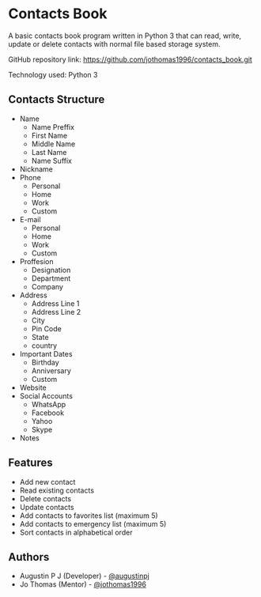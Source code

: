 # Contacts Book
A basic contacts book program written in Python 3 that can read, write, update or delete contacts with normal file based storage system.

GitHub repository link: https://github.com/jothomas1996/contacts_book.git

Technology used: Python 3

## Contacts Structure

- Name
	- Name Preffix
	- First Name
	- Middle Name
	- Last Name
	- Name Suffix
- Nickname
- Phone
	- Personal
	- Home
	- Work
	- Custom
- E-mail
	- Personal
	- Home
	- Work
	- Custom
- Proffesion
	- Designation
	- Department
	- Company
- Address
	- Address Line 1
	- Address Line 2
	- City
	- Pin Code
	- State
	- country
- Important Dates
	- Birthday
	- Anniversary 
	- Custom
- Website
- Social Accounts
	- WhatsApp
	- Facebook
	- Yahoo
	- Skype
- Notes

## Features

- Add new contact
- Read existing contacts
- Delete contacts
- Update contacts
- Add contacts to favorites list (maximum 5)
- Add contacts to emergency list (maximum 5)
- Sort contacts in alphabetical order

## Authors

- Augustin P J (Developer) - [@augustinpj](https://github.com/augustinpj)
- Jo Thomas (Mentor) - [@jothomas1996](https://github.com/jothomas1996)
